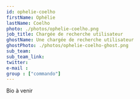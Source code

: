 ```yaml
---
id: ophelie-coelho
firstName: Ophélie
lastName: Coelho
photo: ./photos/ophelie-coelho.png
job_title: Chargée de recherche utilisateur
ghostName: Une chargée de recherche utilisateur
ghostPhoto: ./photos/ophelie-coelho-ghost.png
sub_team:
sub_team_link:
twitter:
e-mail :
group : ["commando"]
---
```


Bio à venir
